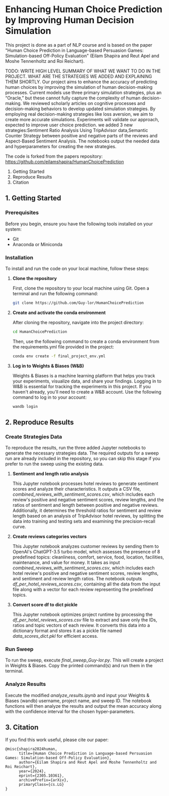 # Enhancing Human Choice Prediction by Improving Human Decision Simulation

This project is done as a part of NLP course and is based on the paper "Human Choice Prediction in Language-based Persuasion Games: Simulation-based Off-Policy Evaluation" (Eilam Shapira and Reut Apel and Moshe Tennenholtz and Roi Reichart).

TODO: WRITE HIGH LEVEL SUMMARY OF WHAT WE WANT TO DO IN THE PROJECT. WHAT ARE THE STRATEGIES WE ADDED AND EXPLAINING THEM SHORTLY. 
Our project aims to enhance the accuracy of predicting human choices by improving the simulation of human decision-making processes. Current models use three primary simulation strategies, plus an “Oracle,” but these cannot fully capture the complexity of human decision-making. We reviewed scholarly articles on cognitive processes and decision-making behaviors to develop updated simulation strategies. By employing real decision-making strategies like loss aversion, we aim to create more accurate simulations. Experiments will validate our approach, expected to improve user choice prediction. we added 3 new strategies:Sentiment Ratio Analysis Using TripAdvisor data,Semantic Counter Strategy between positive and negative parts of the reviews and Aspect-Based Sentiment Analysis. The notebooks output the needed data and hyperparameters for creating the new strategies.

The code is forked from the papers repository: https://github.com/eilamshapira/HumanChoicePrediction

1. Getting Started
2. Reproduce Results
3. Citation
   
## 1. Getting Started 


### Prerequisites

Before you begin, ensure you have the following tools installed on your system:
- Git
- Anaconda or Miniconda

### Installation

To install and run the code on your local machine, follow these steps:

1. **Clone the repository**

   First, clone the repository to your local machine using Git. Open a terminal and run the following command:
   ```bash
   git clone https://github.com/Guy-lor/HumanChoicePrediction
    ```
2. **Create and activate the conda environment**

    After cloning the repository, navigate into the project directory:

    ```bash
    cd HumanChoicePrediction
    ```

    Then, use the following command to create a conda environment from the requirements.yml file provided in the project:
    ```bash
    conda env create -f final_project_env.yml
    ```
3. **Log in to Weights & Biases (W&B)**

   Weights & Biases is a machine learning platform that helps you track your experiments, visualize data, and share your findings. Logging in to W&B is essential for tracking the experiments in this project. If you haven't already, you'll need to create a W&B account. 
   Use the following command to log in to your account:
    ```bash
    wandb login
    ```
## 2. Reproduce Results
### Create Strategies Data

To reproduce the results, run the three added Jupyter notebooks to generate the necessary strategies data. The required outputs for a sweep run are already included in the repository, so you can skip this stage if you prefer to run the sweep using the existing data.

   1. **Sentiment and length ratio analysis**

      This Jupyter notebook processes hotel reviews to generate sentiment scores and analyze their characteristics. It outputs a CSV file, *combined_reviews_with_sentiment_scores.csv*, which includes each review's positive and negative sentiment scores, review               lengths, and the ratios of sentiment and length between positive and negative reviews. Additionally, it determines the threshold ratios for sentiment and review length based on an analysis of TripAdvisor hotel reviews, by splitting the data into training and        testing sets and examining the precision-recall curve.
 
            
   3. **Create reviews categories vectors**
      
      This Jupyter notebook analyzes customer reviews by sending them to OpenAI's ChatGPT-3.5 turbo model, which assesses the presence of 8 predefined topics: cleanliness, comfort, service, food, location, facilities, maintenance, and value for money. It takes as          input *combined_reviews_with_sentiment_scores.csv*, which includes each hotel review's positive and negative sentiment scores, review lengths, and sentiment and review length ratios. The notebook outputs *df_per_hotel_reviews_scores.csv*, containing all the data          from the input file along with a vector for each review representing the predefined topics.
      
   5. **Convert score df to dict pickle**
         
      This Jupyter notebook optimizes project runtime by processing the *df_per_hotel_reviews_scores.csv* file to extract and save only the IDs, ratios and topic vectors of each review. It converts this data into a dictionary format and stores it as a pickle file named *data_scores_dict.pkl* for efficient access.
### Run Sweep

   To run the sweep, execute *final_sweep_Guy-lor.py*. This will create a project in Weights & Biases. Copy the printed command(s) and run them in the terminal.

### Analyze Results

   Execute the modified *analyze_results.ipynb* and input your Weights & Biases (wandb) username, project name, and sweep ID. The notebook functions will then analyze the results and output the mean accuracy along with the confidence interval for the chosen hyper-parameters.

## 3. Citation

If you find this work useful, please cite our paper:

    @misc{shapira2024human,
          title={Human Choice Prediction in Language-based Persuasion Games: Simulation-based Off-Policy Evaluation}, 
          author={Eilam Shapira and Reut Apel and Moshe Tennenholtz and Roi Reichart},
          year={2024},
          eprint={2305.10361},
          archivePrefix={arXiv},
          primaryClass={cs.LG}
    }
